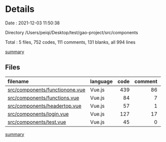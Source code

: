 # Details

Date : 2021-12-03 11:50:38

Directory /Users/peiqi/Desktop/test/gao-project/src/components

Total : 5 files,  752 codes, 111 comments, 131 blanks, all 994 lines

[summary](results.md)

## Files
| filename | language | code | comment | blank | total |
| :--- | :--- | ---: | ---: | ---: | ---: |
| [src/components/functionone.vue](/src/components/functionone.vue) | Vue.js | 439 | 86 | 78 | 603 |
| [src/components/functions.vue](/src/components/functions.vue) | Vue.js | 84 | 7 | 14 | 105 |
| [src/components/headertop.vue](/src/components/headertop.vue) | Vue.js | 57 | 1 | 10 | 68 |
| [src/components/login.vue](/src/components/login.vue) | Vue.js | 127 | 17 | 28 | 172 |
| [src/components/test.vue](/src/components/test.vue) | Vue.js | 45 | 0 | 1 | 46 |

[summary](results.md)